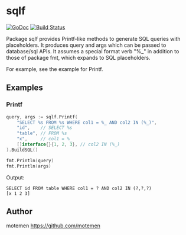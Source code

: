 # sqlf

[![GoDoc](https://godoc.org/github.com/motemen/go-sqlf?status.svg)](https://godoc.org/github.com/motemen/go-sqlf)
[![Build Status](https://travis-ci.org/motemen/go-sqlf.svg?branch=master)](https://travis-ci.org/motemen/go-sqlf)

Package sqlf provides Printf-like methods to generate SQL queries with placeholders.
It produces query and args which can be passed to database/sql APIs.
It assumes a special format verb "%\_" in addition to those of package fmt,
which expands to SQL placeholders.

For example, see the example for Printf.

## Examples

### Printf

```go
query, args := sqlf.Printf(
    "SELECT %s FROM %s WHERE col1 = %_ AND col2 IN (%_)",
    "id",    // SELECT %s
    "table", // FROM %s
    "x",     // col1 = %_
    []interface{}{1, 2, 3}, // col2 IN (%_)
).BuildSQL()

fmt.Println(query)
fmt.Println(args)
```

Output:

```
SELECT id FROM table WHERE col1 = ? AND col2 IN (?,?,?)
[x 1 2 3]
```

## Author

motemen <https://github.com/motemen>
